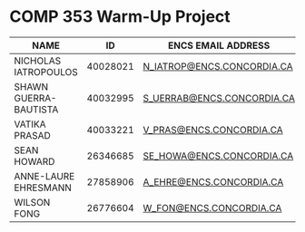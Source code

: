 # COMP 353 Warm-Up Project

| NAME                |ID      |ENCS EMAIL ADDRESS          |
| ------------------- | -------| ---------------------------|
|NICHOLAS IATROPOULOS |40028021| N_IATROP@ENCS.CONCORDIA.CA |
|SHAWN GUERRA-BAUTISTA|40032995| S_UERRAB@ENCS.CONCORDIA.CA |
|VATIKA PRASAD        |40033221| V_PRAS@ENCS.CONCORDIA.CA   |
|SEAN HOWARD	        |26346685| SE_HOWA@ENCS.CONCORDIA.CA  |
|ANNE-LAURE EHRESMANN	|27858906| A_EHRE@ENCS.CONCORDIA.CA   |
|WILSON FONG          |26776604| W_FON@ENCS.CONCORDIA.CA    |
